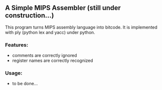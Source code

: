 ## A Simple MIPS Assembler (still under construction...)

This program turns MIPS assembly language into bitcode. It is implemented with ply (python lex and yacc) under python.

### Features:

* comments are correctly ignored
* register names are correctly recognized

### Usage:

* to be done...
